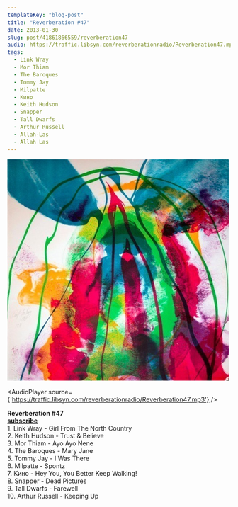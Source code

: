 ```yaml
---
templateKey: "blog-post"
title: "Reverberation #47"
date: 2013-01-30
slug: post/41861866559/reverberation47
audio: https://traffic.libsyn.com/reverberationradio/Reverberation47.mp3
tags:
  - Link Wray
  - Mor Thiam
  - The Baroques
  - Tommy Jay
  - Milpatte
  - Kино
  - Keith Hudson
  - Snapper
  - Tall Dwarfs
  - Arthur Russell
  - Allah-Las
  - Allah Las
---
```


![Reverberation #47](../images/f3aece36fd3124973754b53233fd5ad04f3050efd97d97487865728a265299cc.jpg)

<AudioPlayer source={'https://traffic.libsyn.com/reverberationradio/Reverberation47.mp3'} />

<p><strong>Reverberation #47<br /><strong><strong><strong><a href="https://itunes.apple.com/us/podcast/reverberation-radio/id520739212?ign-mpt=uo%3D4" title="subscribe" target="_blank">subscribe</a></strong></strong></strong><br /></strong>1. Link Wray - Girl From The North Country<br />2. Keith Hudson - Trust &amp; Believe<br />3. Mor Thiam - Ayo Ayo Nene<br />4. The Baroques - Mary Jane<br />5. Tommy Jay - I Was There<br />6. Milpatte - Spontz<br />7. K&#1080;&#1085;&#1086; - Hey You, You Better Keep Walking!<br />8. Snapper - Dead Pictures<br />9. Tall Dwarfs - Farewell<br />10. Arthur Russell - Keeping Up</p>
